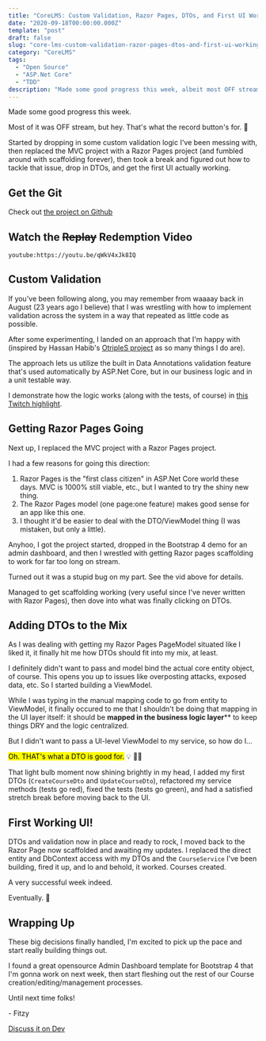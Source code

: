 ```yaml
---
title: "CoreLMS: Custom Validation, Razor Pages, DTOs, and First UI Working!"
date: "2020-09-18T00:00:00.000Z"
template: "post"
draft: false
slug: "core-lms-custom-validation-razor-pages-dtos-and-first-ui-working"
category: "CoreLMS"
tags:
  - "Open Source"
  - "ASP.Net Core"
  - "TDD"
description: "Made some good progress this week, albeit most OFF stream. 😁 Got Razor Pages started, scaffolding working, and DTOs in place. Pace is pickin' up."
---
```


Made some good progress this week.

Most of it was OFF stream, but hey. That's what the record button's for. 🤣

Started by dropping in some custom validation logic I've been messing with, then replaced the MVC project with a Razor Pages project (and fumbled around with scaffolding forever), then took a break and figured out how to tackle that issue, drop in DTOs, and get the first UI actually working.

## Get the Git

Check out [the project on Github](https://github.com/FitzyCodesThings/core-lms)


## Watch the <s>Replay</s> Redemption Video

`youtube:https://youtu.be/qWkV4xJk8IQ`

## Custom Validation

If you've been following along, you may remember from waaaay back in August (23 years ago I believe) that I was wrestling with how to implement validation across the system in a way that repeated as little code as possible.

After some experimenting, I landed on an approach that I'm happy with (inspired by Hassan Habib's [OtripleS project](https://github.com/hassanhabib/OtripleS) as so many things I do are).

The approach lets us utilize the built in Data Annotations validation feature that's used automatically by ASP.Net Core, but in our business logic and in a unit testable way.

I demonstrate how the logic works (along with the tests, of course) in [this Twitch highlight](https://www.twitch.tv/videos/744727931).

## Getting Razor Pages Going

Next up, I replaced the MVC project with a Razor Pages project. 

I had a few reasons for going this direction:

1) Razor Pages is the "first class citizen" in ASP.Net Core world these days. MVC is 1000% still viable, etc., but I wanted to try the shiny new thing.
2) The Razor Pages model (one page:one feature) makes good sense for an app like this one.
3) I thought it'd be easier to deal with the DTO/ViewModel thing (I was mistaken, but only a little).

Anyhoo, I got the project started, dropped in the Bootstrap 4 demo for an admin dashboard, and then I wrestled with getting Razor pages scaffolding to work for far too long on stream.

Turned out it was a stupid bug on my part. See the vid above for details.

Managed to get scaffolding working (very useful since I've never written with Razor Pages), then dove into what was finally clicking on DTOs.

## Adding DTOs to the Mix

As I was dealing with getting my Razor Pages PageModel situated like I liked it, it finally hit me how DTOs should fit into my mix, at least.

I definitely didn't want to pass and model bind the actual core entity object, of course. This opens you up to issues like overposting attacks, exposed data, etc. So I started building a ViewModel. 

While I was typing in the manual mapping code to go from entity to ViewModel, it finally occured to me that I shouldn't be doing that mapping in the UI layer itself: it should be **mapped in the business logic layer**</mark>** to keep things DRY and the logic centralized.

But I didn't want to pass a UI-level ViewModel to my service, so how do I...

<mark>Oh. THAT's what a DTO is good for.</mark> 💡 🤦‍♂️

That light bulb moment now shining brightly in my head, I added my first DTOs (`CreateCourseDto` and `UpdateCourseDto`), refactored my service methods (tests go red), fixed the tests (tests go green), and had a satisfied stretch break before moving back to the UI.

## First Working UI!

DTOs and validation now in place and ready to rock, I moved back to the Razor Page now scaffolded and awaiting my updates. I replaced the direct entity and DbContext access with my DTOs and the `CourseService` I've been building, fired it up, and lo and behold, it worked. Courses created.

A very successful week indeed.

Eventually. 🤣

## Wrapping Up

These big decisions finally handled, I'm excited to pick up the pace and start really building things out.

I found a great opensource Admin Dashboard template for Bootstrap 4 that I'm gonna work on next week, then start fleshing out the rest of our Course creation/editing/management processes.

Until next time folks!

\- Fitzy

[Discuss it on Dev](https://dev.to/fitzycodesthings/corelms-custom-validation-razor-pages-dtos-and-first-ui-working-2cf)